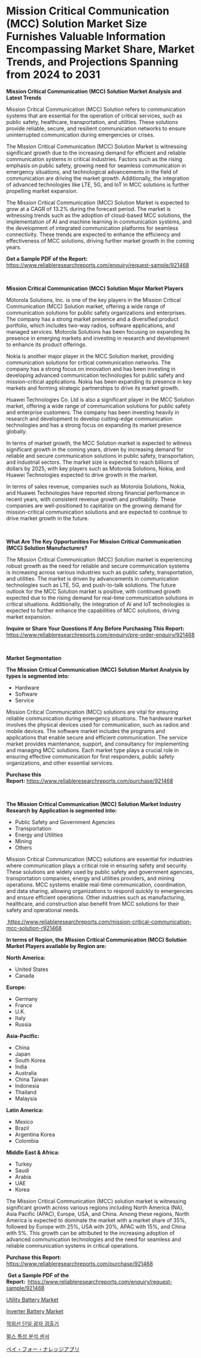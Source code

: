 <p><h1>Mission Critical Communication (MCC) Solution Market Size Furnishes Valuable Information Encompassing Market Share, Market Trends, and Projections Spanning from 2024 to 2031</h1></p><p><strong>Mission Critical Communication (MCC) Solution Market Analysis and Latest Trends</strong></p>
<p><p>Mission Critical Communication (MCC) Solution refers to communication systems that are essential for the operation of critical services, such as public safety, healthcare, transportation, and utilities. These solutions provide reliable, secure, and resilient communication networks to ensure uninterrupted communication during emergencies or crises.</p><p>The Mission Critical Communication (MCC) Solution Market is witnessing significant growth due to the increasing demand for efficient and reliable communication systems in critical industries. Factors such as the rising emphasis on public safety, growing need for seamless communication in emergency situations, and technological advancements in the field of communication are driving the market growth. Additionally, the integration of advanced technologies like LTE, 5G, and IoT in MCC solutions is further propelling market expansion.</p><p>The Mission Critical Communication (MCC) Solution Market is expected to grow at a CAGR of 13.2% during the forecast period. The market is witnessing trends such as the adoption of cloud-based MCC solutions, the implementation of AI and machine learning in communication systems, and the development of integrated communication platforms for seamless connectivity. These trends are expected to enhance the efficiency and effectiveness of MCC solutions, driving further market growth in the coming years.</p></p>
<p><strong>Get a Sample PDF of the Report:&nbsp;</strong> <a href="https://www.reliableresearchreports.com/enquiry/request-sample/921468">https://www.reliableresearchreports.com/enquiry/request-sample/921468</a></p>
<p>&nbsp;</p>
<p><strong>Mission Critical Communication (MCC) Solution Major Market Players</strong></p>
<p><p>Motorola Solutions, Inc. is one of the key players in the Mission Critical Communication (MCC) Solution market, offering a wide range of communication solutions for public safety organizations and enterprises. The company has a strong market presence and a diversified product portfolio, which includes two-way radios, software applications, and managed services. Motorola Solutions has been focusing on expanding its presence in emerging markets and investing in research and development to enhance its product offerings.</p><p>Nokia is another major player in the MCC Solution market, providing communication solutions for critical communication networks. The company has a strong focus on innovation and has been investing in developing advanced communication technologies for public safety and mission-critical applications. Nokia has been expanding its presence in key markets and forming strategic partnerships to drive its market growth.</p><p>Huawei Technologies Co. Ltd is also a significant player in the MCC Solution market, offering a wide range of communication solutions for public safety and enterprise customers. The company has been investing heavily in research and development to develop cutting-edge communication technologies and has a strong focus on expanding its market presence globally.</p><p>In terms of market growth, the MCC Solution market is expected to witness significant growth in the coming years, driven by increasing demand for reliable and secure communication solutions in public safety, transportation, and industrial sectors. The market size is expected to reach billions of dollars by 2025, with key players such as Motorola Solutions, Nokia, and Huawei Technologies expected to drive growth in the market.</p><p>In terms of sales revenue, companies such as Motorola Solutions, Nokia, and Huawei Technologies have reported strong financial performance in recent years, with consistent revenue growth and profitability. These companies are well-positioned to capitalize on the growing demand for mission-critical communication solutions and are expected to continue to drive market growth in the future.</p></p>
<p>&nbsp;</p>
<p><strong>What Are The Key Opportunities For Mission Critical Communication (MCC) Solution Manufacturers?</strong></p>
<p><p>The Mission Critical Communication (MCC) Solution market is experiencing robust growth as the need for reliable and secure communication systems is increasing across various industries such as public safety, transportation, and utilities. The market is driven by advancements in communication technologies such as LTE, 5G, and push-to-talk solutions. The future outlook for the MCC Solution market is positive, with continued growth expected due to the rising demand for real-time communication solutions in critical situations. Additionally, the integration of AI and IoT technologies is expected to further enhance the capabilities of MCC solutions, driving market expansion.</p></p>
<p><strong>Inquire or Share Your Questions If Any Before Purchasing This Report:</strong> <a href="https://www.reliableresearchreports.com/enquiry/pre-order-enquiry/921468">https://www.reliableresearchreports.com/enquiry/pre-order-enquiry/921468</a></p>
<p>&nbsp;</p>
<p><strong>Market Segmentation</strong></p>
<p><strong>The Mission Critical Communication (MCC) Solution Market Analysis by types is segmented into:</strong></p>
<p><ul><li>Hardware</li><li>Software</li><li>Service</li></ul></p>
<p><p>Mission Critical Communication (MCC) solutions are vital for ensuring reliable communication during emergency situations. The hardware market involves the physical devices used for communication, such as radios and mobile devices. The software market includes the programs and applications that enable secure and efficient communication. The service market provides maintenance, support, and consultancy for implementing and managing MCC solutions. Each market type plays a crucial role in ensuring effective communication for first responders, public safety organizations, and other essential services.</p></p>
<p><strong>Purchase this Report:&nbsp;</strong><a href="https://www.reliableresearchreports.com/purchase/921468">https://www.reliableresearchreports.com/purchase/921468</a></p>
<p>&nbsp;</p>
<p><strong>The Mission Critical Communication (MCC) Solution Market Industry Research by Application is segmented into:</strong></p>
<p><ul><li>Public Safety and Government Agencies</li><li>Transportation</li><li>Energy and Utilities</li><li>Mining</li><li>Others</li></ul></p>
<p><p>Mission Critical Communication (MCC) solutions are essential for industries where communication plays a critical role in ensuring safety and security. These solutions are widely used by public safety and government agencies, transportation companies, energy and utilities providers, and mining operations. MCC systems enable real-time communication, coordination, and data sharing, allowing organizations to respond quickly to emergencies and ensure efficient operations. Other industries such as manufacturing, healthcare, and construction also benefit from MCC solutions for their safety and operational needs.</p></p>
<p><a href="https://www.reliableresearchreports.com/mission-critical-communication-mcc-solution-r921468">&nbsp;https://www.reliableresearchreports.com/mission-critical-communication-mcc-solution-r921468</a></p>
<p><strong>In terms of Region, the Mission Critical Communication (MCC) Solution Market Players available by Region are:</strong></p>
<p>
    <p> <strong> North America: </strong>
        <ul>
            <li>United States</li>
            <li>Canada</li>
        </ul>
        </p> 
    <p> <strong> Europe: </strong>
        <ul>
            <li>Germany</li>
            <li>France</li>
            <li>U.K.</li>
            <li>Italy</li>
            <li>Russia</li>
        </ul>
        </p> 
    <p> <strong> Asia-Pacific: </strong>
        <ul>
            <li>China</li>
            <li>Japan</li>
            <li>South Korea</li>
            <li>India</li>
            <li>Australia</li>
            <li>China Taiwan</li>
            <li>Indonesia</li>
            <li>Thailand</li>
            <li>Malaysia</li>
        </ul>
        </p> 
    <p> <strong> Latin America: </strong>
        <ul>
            <li>Mexico</li>
            <li>Brazil</li>
            <li>Argentina Korea</li>
            <li>Colombia</li>
        </ul>
        </p> 
    <p> <strong> Middle East & Africa: </strong>
        <ul>
            <li>Turkey</li>
            <li>Saudi</li>
            <li>Arabia</li>
            <li>UAE</li>
            <li>Korea</li>
        </ul>
    </p>
    </p>
<p><p>The Mission Critical Communication (MCC) solution market is witnessing significant growth across various regions including North America (NA), Asia Pacific (APAC), Europe, USA, and China. Among these regions, North America is expected to dominate the market with a market share of 35%, followed by Europe with 25%, USA with 20%, APAC with 15%, and China with 5%. This growth can be attributed to the increasing adoption of advanced communication technologies and the need for seamless and reliable communication systems in critical operations.</p></p>
<p><strong>Purchase this Report: </strong><a href="https://www.reliableresearchreports.com/purchase/921468">https://www.reliableresearchreports.com/purchase/921468</a></p>
<p>&nbsp;<strong>Get a Sample PDF of the Report:&nbsp;&nbsp;</strong><a href="https://www.reliableresearchreports.com/enquiry/request-sample/921468">https://www.reliableresearchreports.com/enquiry/request-sample/921468</a></p>
<p><strong></strong></p>
<p><p><a href="https://github.com/ajiariaa/Market-Research-Report-List-1/blob/main/utility-battery-market.md">Utility Battery Market</a></p><p><a href="https://github.com/niyotibauri9/Market-Research-Report-List-1/blob/main/inverter-battery-market.md">Inverter Battery Market</a></p><p><a href="https://github.com/akzkkws047661437/Market-Research-Report-List-2/blob/main/8210100161569.md">적외선 단일 광자 검출기</a></p><p><a href="https://github.com/vsckjg50460/Market-Research-Report-List-2/blob/main/2352506161570.md">펄스 특성 분석 센서</a></p><p><a href="https://github.com/laurenreichert/Market-Research-Report-List-2/blob/main/4246521151652.md">ペイ・フォー・ナレッジアプリ</a></p></p>